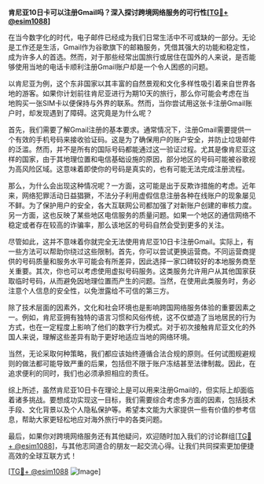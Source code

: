 **肯尼亚10日卡可以注册Gmail吗？深入探讨跨境网络服务的可行性[[TG💪+ @esim1088](https://t.me/s/esim1088)]**

在当今数字化的时代，电子邮件已经成为我们日常生活中不可或缺的一部分。无论是工作还是生活，Gmail作为谷歌旗下的邮箱服务，凭借其强大的功能和稳定性，成为许多人的首选。然而，对于那些经常出国旅行或居住在国外的人来说，是否能够使用当地的电话卡顺利注册Gmail账户却是一个令人困惑的问题。

以肯尼亚为例，这个东非国家以其丰富的自然景观和文化多样性吸引着来自世界各地的游客。如果你计划前往肯尼亚进行为期10天的旅行，那么你可能会考虑在当地购买一张SIM卡以便保持与外界的联系。然而，当你尝试用这张卡注册Gmail账户时，却发现遇到了障碍。这究竟是为什么呢？

首先，我们需要了解Gmail注册的基本要求。通常情况下，注册Gmail需要提供一个有效的手机号码来接收验证码。这是为了确保用户的账户安全，并防止垃圾邮件的泛滥。然而，并不是所有的国际号码都能通过这一验证过程。尤其是像肯尼亚这样的国家，由于其地理位置和电信基础设施的原因，部分地区的号码可能被谷歌视为高风险区域。这意味着即使你的号码是真实的，也有可能无法完成注册流程。

那么，为什么会出现这种情况呢？一方面，这可能是出于反欺诈措施的考虑。近年来，网络犯罪活动日益猖獗，不法分子利用虚假信息注册各种在线账户的现象屡见不鲜。为了保护用户的安全，各大互联网公司都加强了对新账户创建的审核力度。另一方面，这也反映了某些地区电信服务的质量问题。如果一个地区的通信网络不稳定或者存在较高的诈骗率，那么该地区的号码自然会受到更多的关注。

尽管如此，这并不意味着你就完全无法使用肯尼亚10日卡注册Gmail。实际上，有一些方法可以帮助你绕过这些限制。首先，你可以尝试更换运营商。不同运营商提供的号码质量和服务水平可能会有所差异，因此选择一家口碑较好的本地服务商至关重要。其次，你也可以考虑使用虚拟号码服务。这类服务允许用户从其他国家获取临时号码，从而避免因地理位置而产生的问题。当然，在使用此类服务时，务必注意个人信息的安全性，以免泄露给不可信的第三方。

除了技术层面的因素外，文化和社会环境也是影响跨国网络服务体验的重要因素之一。例如，肯尼亚拥有独特的语言习惯和风俗传统，这不仅塑造了当地居民的行为方式，也在一定程度上影响了他们的数字行为模式。对于初次接触肯尼亚文化的外国人来说，理解这些差异有助于更好地适应当地的网络环境。

当然，无论采取何种策略，我们都应该始终遵循合法合规的原则。任何试图规避规则的做法都可能导致严重的后果，包括但不限于账户冻结甚至法律制裁。因此，在追求便利的同时，我们也必须承担相应的责任。

综上所述，虽然肯尼亚10日卡在理论上是可以用来注册Gmail的，但实际上却面临着诸多挑战。要想成功实现这一目标，我们需要综合考虑多方面的因素，包括技术手段、文化背景以及个人隐私保护等。希望本文能为大家提供一些有价值的参考信息，帮助大家更轻松地应对海外旅行中的各类问题。

最后，如果你对跨境网络服务还有其他疑问，欢迎随时加入我们的讨论群组[[TG💪+ @esim1088](https://t.me/s/esim1088)]，与其他志同道合的朋友一起交流心得。让我们共同探索更加便捷高效的全球互联方式！

[[TG💪+ @esim1088](https://t.me/s/esim1088) ![Image](https://i.postimg.cc/4NQfJmqS/Snipaste-2025-05-13-00-14-12.png)]